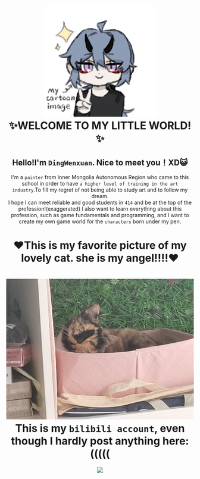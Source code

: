 <div align=center>

![image](https://raw.githubusercontent.com/moufan666/moufan666/main/me.gif)<br>
:sparkles:WELCOME TO MY LITTLE WORLD!:sparkles:
==
Hello!I'm `DingWenxuan`. Nice to meet you！XD:smiley_cat:
- 
I'm a `painter` from Inner Mongolia Autonomous Region
who came to this school in order to have `a higher level of training in the art industry`.To fill my regret of not being able to study art and to follow my dream.<br>
I hope I can meet reliable and good students in `414` and be at the top of the profession!(exaggerated) I also want to learn everything about this profession, such as game fundamentals and programming, and I want to create my own game world for the `characters` born under my pen.<br>

#  :heart:This is my favorite picture of my lovely cat. she is my angel!!!!:heart:
![image](https://raw.githubusercontent.com/moufan666/moufan666/main/images/IMG_20210511_122424.png)
This is my `bilibili account`, even though I hardly post anything here:(((((<br>
===
[![](https://img.shields.io/badge/my-Bilibili-pink.svg)](https://space.bilibili.com/14388078?spm_id_from=333.1007.0.0)
